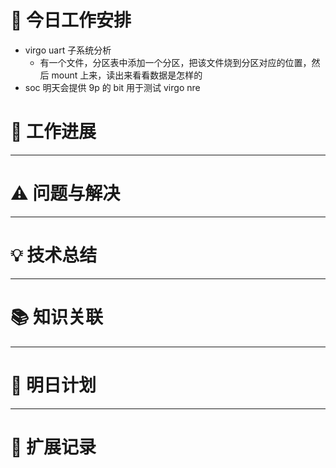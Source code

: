 



# **🔧 今日工作安排**
- virgo uart 子系统分析
	- 有一个文件，分区表中添加一个分区，把该文件烧到分区对应的位置，然后 mount 上来，读出来看看数据是怎样的
- soc 明天会提供 9p 的 bit 用于测试 virgo nre


# **📌 工作进展**



---

# **⚠️ 问题与解决**


---

# **💡 技术总结**


---

# **📚 知识关联**


---
# **📌 明日计划**


---

# **💬 扩展记录**




